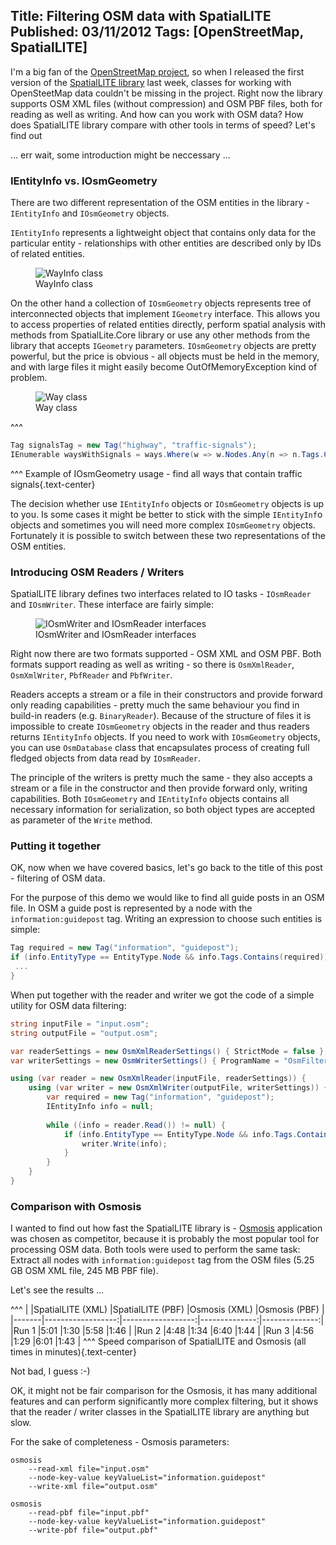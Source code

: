 Title: Filtering OSM data with SpatialLITE
Published: 03/11/2012
Tags: [OpenStreetMap, SpatialLITE]
---

I'm a big fan of the [OpenStreetMap project](https://www.openstreetmap.org/), so when I released the first version of the [SpatialLITE library](https://github.com/lukaskabrt/SpatialLITE) last week, classes for working with OpenSteetMap data couldn't be missing in the project. Right now the library supports OSM XML files (without compression) and OSM PBF files, both for reading as well as writing. And how can you work with OSM data? How does SpatialLITE library compare with other tools in terms of speed? Let's find out

...  err wait, some introduction might be neccessary ... 

### IEntityInfo vs. IOsmGeometry

There are two different representation of the OSM entities in the library - `IEntityInfo` and `IOsmGeometry` objects. 

`IEntityInfo` represents a lightweight object that contains only data for the particular entity - relationships with other entities are described only by IDs of related entities.

<figure class="figure text-center w-100">
    <img src="/content/2012-03-filtering-osm-data-with-spatiallite/20120311-entityinfo.png" class="figure-img img-fluid" alt="WayInfo class">
    <figcaption class="figure-caption text-center">WayInfo class</figcaption>
</figure>

On the other hand a collection of `IOsmGeometry` objects represents tree of interconnected objects that implement `IGeometry` interface. This allows you to access properties of related entities directly, perform spatial analysis with methods from SpatialLite.Core library or use any other methods from the library that accepts `IGeometry` parameters. `IOsmGeometry` objects are pretty powerful, but the price is obvious - all objects must be held in the memory, and with large files it might easily become OutOfMemoryException kind of problem.

<figure class="figure text-center w-100">
    <img src="/content/2012-03-filtering-osm-data-with-spatiallite/20120311-osmgeometry.png" class="figure-img img-fluid" alt="Way class">
    <figcaption class="figure-caption text-center">Way class</figcaption>
</figure>

^^^
```csharp
Tag signalsTag = new Tag("highway", "traffic-signals");
IEnumerable waysWithSignals = ways.Where(w => w.Nodes.Any(n => n.Tags.Contains(signalsTag)));
```
^^^ Example of IOsmGeometry usage - find all ways that contain traffic signals{.text-center}

The decision whether use `IEntityInfo` objects or `IOsmGeometry` objects is up to you. Is some cases it might be better to stick with the simple `IEntityInf`o objects and sometimes you will need more complex `IOsmGeometry` objects. Fortunately it is possible to switch between these two representations of the OSM entities.


### Introducing OSM Readers / Writers

SpatialLITE library defines two interfaces related to IO tasks - `IOsmReader` and `IOsmWriter`. These interface are fairly simple:

<figure class="figure text-center w-100">
    <img src="/content/2012-03-filtering-osm-data-with-spatiallite/20120311-readerwriter.png" class="figure-img img-fluid" alt="IOsmWriter and IOsmReader interfaces">
    <figcaption class="figure-caption text-center">IOsmWriter and IOsmReader interfaces</figcaption>
</figure>

Right now there are two formats supported - OSM XML and OSM PBF. Both formats support reading as well as writing - so there is `OsmXmlReader`, `OsmXmlWriter`, `PbfReader` and `PbfWriter`.

Readers accepts a stream or a file in their constructors and provide forward only reading capabilities - pretty much the same behaviour you find in build-in readers (e.g. `BinaryReader`). Because of the structure of files it is impossible to create `IOsmGeometry` objects in the reader and thus readers returns `IEntityInfo` objects. If you need to work with `IOsmGeometry` objects, you can use `OsmDatabase` class that encapsulates process of creating full fledged objects from data read by `IOsmReader`.

The principle of the writers is pretty much the same - they also accepts a stream or a file in the constructor and then provide forward only, writing capabilities. Both `IOsmGeometry` and `IEntityInfo` objects contains all necessary information for serialization, so both object types are accepted as parameter of the `Write` method.

### Putting it together

OK, now when we have covered basics, let's go back to the title of this post - filtering of OSM data. 

For the purpose of this demo we would like to find all guide posts in an OSM file. In OSM a guide post is represented by a node with the `information:guidepost` tag. Writing an expression to choose such entities is simple:

```csharp
Tag required = new Tag("information", "guidepost");
if (info.EntityType == EntityType.Node && info.Tags.Contains(required)) {
 ...
}
```

When put together with the reader and writer we got the code of a simple utility for OSM data filtering:

```csharp
string inputFile = "input.osm";
string outputFile = "output.osm";

var readerSettings = new OsmXmlReaderSettings() { StrictMode = false };
var writerSettings = new OsmWriterSettings() { ProgramName = "OsmFilter_Demo" };

using (var reader = new OsmXmlReader(inputFile, readerSettings)) {
    using (var writer = new OsmXmlWriter(outputFile, writerSettings)) {
        var required = new Tag("information", "guidepost");
        IEntityInfo info = null;
    
        while ((info = reader.Read()) != null) {
            if (info.EntityType == EntityType.Node && info.Tags.Contains(required)) {
                writer.Write(info);
            }
        }
    }
}
```

### Comparison with Osmosis

I wanted to find out how fast the SpatialLITE library is - [Osmosis](https://wiki.openstreetmap.org/wiki/Osmosis) application was chosen as competitor, because it is probably the most popular tool for processing OSM data. Both tools were used to perform the same task: Extract all nodes with `information:guidepost` tag from the OSM files (5.25 GB OSM XML file, 245 MB PBF file). 

Let's see the results ...

^^^
|       |SpatialLITE (XML)  |SpatialLITE (PBF)  |Osmosis (XML)  |Osmosis (PBF)  |
|-------|------------------:|------------------:|--------------:|--------------:|
|Run 1  |5:01               |1:30               |5:58           |1:46           |
|Run 2  |4:48               |1:34               |6:40           |1:44           |
|Run 3  |4:56               |1:29               |6:01           |1:43           |
^^^ Speed comparison of SpatialLITE and Osmosis (all times in minutes){.text-center}

Not bad, I guess :-)

OK, it might not be fair comparison for the Osmosis, it has many additional features and can perform significantly more complex filtering, but it shows that the reader / writer classes in the SpatialLITE library are anything but slow.


For the sake of completeness - Osmosis parameters:
```
osmosis 
    --read-xml file="input.osm"
    --node-key-value keyValueList="information.guidepost"
    --write-xml file="output.osm"
```

```
osmosis 
    --read-pbf file="input.pbf"
    --node-key-value keyValueList="information.guidepost"
    --write-pbf file="output.pbf"
```